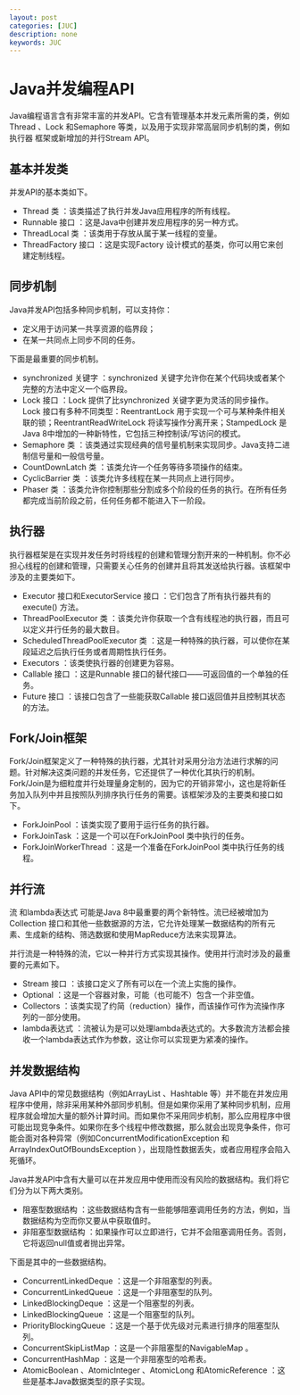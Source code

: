 ```yaml
---
layout: post
categories: [JUC]
description: none
keywords: JUC
---
```

# Java并发编程API
Java编程语言含有非常丰富的并发API。它含有管理基本并发元素所需的类，例如Thread 、Lock 和Semaphore 等类，以及用于实现非常高层同步机制的类，例如执行器 框架或新增加的并行Stream API。

## 基本并发类
并发API的基本类如下。
- Thread 类 ：该类描述了执行并发Java应用程序的所有线程。
- Runnable 接口 ：这是Java中创建并发应用程序的另一种方式。
- ThreadLocal 类 ：该类用于存放从属于某一线程的变量。
- ThreadFactory 接口 ：这是实现Factory 设计模式的基类，你可以用它来创建定制线程。

## 同步机制
Java并发API包括多种同步机制，可以支持你：
- 定义用于访问某一共享资源的临界段；
- 在某一共同点上同步不同的任务。

下面是最重要的同步机制。
- synchronized 关键字 ：synchronized 关键字允许你在某个代码块或者某个完整的方法中定义一个临界段。
- Lock 接口 ：Lock 提供了比synchronized 关键字更为灵活的同步操作。Lock 接口有多种不同类型：ReentrantLock 用于实现一个可与某种条件相关联的锁；ReentrantReadWriteLock 将读写操作分离开来；StampedLock 是Java 8中增加的一种新特性，它包括三种控制读/写访问的模式。
- Semaphore 类 ：该类通过实现经典的信号量机制来实现同步。Java支持二进制信号量和一般信号量。
- CountDownLatch 类 ：该类允许一个任务等待多项操作的结束。
- CyclicBarrier 类 ：该类允许多线程在某一共同点上进行同步。
- Phaser 类 ：该类允许你控制那些分割成多个阶段的任务的执行。在所有任务都完成当前阶段之前，任何任务都不能进入下一阶段。

## 执行器
执行器框架是在实现并发任务时将线程的创建和管理分割开来的一种机制。你不必担心线程的创建和管理，只需要关心任务的创建并且将其发送给执行器。该框架中涉及的主要类如下。
- Executor 接口和ExecutorService 接口 ：它们包含了所有执行器共有的execute() 方法。
- ThreadPoolExecutor 类 ：该类允许你获取一个含有线程池的执行器，而且可以定义并行任务的最大数目。
- ScheduledThreadPoolExecutor 类 ：这是一种特殊的执行器，可以使你在某段延迟之后执行任务或者周期性执行任务。
- Executors ：该类使执行器的创建更为容易。
- Callable 接口 ：这是Runnable 接口的替代接口——可返回值的一个单独的任务。
- Future 接口 ：该接口包含了一些能获取Callable 接口返回值并且控制其状态的方法。

## Fork/Join框架
Fork/Join框架定义了一种特殊的执行器，尤其针对采用分治方法进行求解的问题。针对解决这类问题的并发任务，它还提供了一种优化其执行的机制。Fork/Join是为细粒度并行处理量身定制的，因为它的开销非常小，这也是将新任务加入队列中并且按照队列排序执行任务的需要。该框架涉及的主要类和接口如下。
- ForkJoinPool ：该类实现了要用于运行任务的执行器。
- ForkJoinTask ：这是一个可以在ForkJoinPool 类中执行的任务。
- ForkJoinWorkerThread ：这是一个准备在ForkJoinPool 类中执行任务的线程。

## 并行流
流 和lambda表达式 可能是Java 8中最重要的两个新特性。流已经被增加为Collection 接口和其他一些数据源的方法，它允许处理某一数据结构的所有元素、生成新的结构、筛选数据和使用MapReduce方法来实现算法。

并行流是一种特殊的流，它以一种并行方式实现其操作。使用并行流时涉及的最重要的元素如下。
- Stream 接口 ：该接口定义了所有可以在一个流上实施的操作。
- Optional ：这是一个容器对象，可能（也可能不）包含一个非空值。
- Collectors ：该类实现了约简（reduction）操作，而该操作可作为流操作序列的一部分使用。
- lambda表达式 ：流被认为是可以处理lambda表达式的。大多数流方法都会接收一个lambda表达式作为参数，这让你可以实现更为紧凑的操作。

## 并发数据结构
Java API中的常见数据结构（例如ArrayList 、Hashtable 等）并不能在并发应用程序中使用，除非采用某种外部同步机制。但是如果你采用了某种同步机制，应用程序就会增加大量的额外计算时间。而如果你不采用同步机制，那么应用程序中很可能出现竞争条件。如果你在多个线程中修改数据，那么就会出现竞争条件，你可能会面对各种异常（例如ConcurrentModificationException 和ArrayIndexOutOfBoundsException ），出现隐性数据丢失，或者应用程序会陷入死循环。

Java并发API中含有大量可以在并发应用中使用而没有风险的数据结构。我们将它们分为以下两大类别。
- 阻塞型数据结构 ：这些数据结构含有一些能够阻塞调用任务的方法，例如，当数据结构为空而你又要从中获取值时。
- 非阻塞型数据结构 ：如果操作可以立即进行，它并不会阻塞调用任务。否则，它将返回null值或者抛出异常。

下面是其中的一些数据结构。
- ConcurrentLinkedDeque ：这是一个非阻塞型的列表。
- ConcurrentLinkedQueue ：这是一个非阻塞型的队列。
- LinkedBlockingDeque ：这是一个阻塞型的列表。
- LinkedBlockingQueue ：这是一个阻塞型的队列。
- PriorityBlockingQueue ：这是一个基于优先级对元素进行排序的阻塞型队列。
- ConcurrentSkipListMap ：这是一个非阻塞型的NavigableMap 。
- ConcurrentHashMap ：这是一个非阻塞型的哈希表。
- AtomicBoolean 、AtomicInteger 、AtomicLong 和AtomicReference ：这些是基本Java数据类型的原子实现。